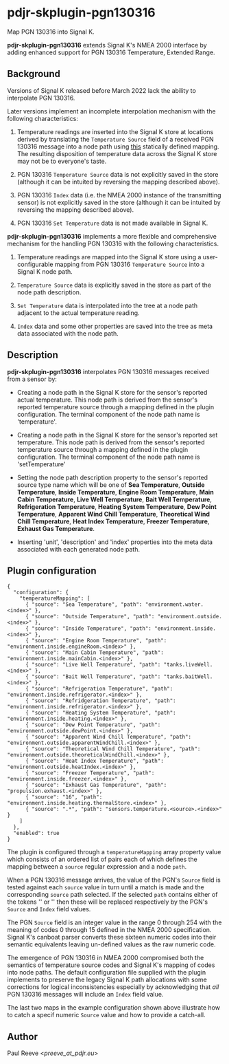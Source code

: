 # pdjr-skplugin-pgn130316

Map PGN 130316 into Signal K.

**pdjr-skplugin-pgn130316** extends Signal K's NMEA 2000 interface by
adding enhanced support for PGN 130316 Temperature, Extended Range.

## Background

Versions of Signal K released before March 2022 lack the ability to
interpolate PGN 130316.

Later versions implement an incomplete interpolation mechanism with
the following characteristics:

1. Temperature readings are inserted into the Signal K store at
   locations derived by translating the ```Temperature Source``` field
   of a received PGN 130316 message into a node path using 
   [this](https://github.com/SignalK/n2k-signalk/blob/master/temperatureMappings.js)
   statically defined mapping.
   The resulting disposition of temperature data across the Signal K
   store may not be to everyone's taste.

2. PGN 130316 ```Temperature Source``` data is not explicitly saved in
   the store (although it can be intuited by reversing the mapping
   described above).

3. PGN 130316 ```Index``` data (i.e. the NMEA 2000 instance of the
   transmitting sensor) is not explicitly saved in the store (although
   it can be intuited by reversing the mapping described above).

4. PGN 130316 ```Set Temperature``` data is not made available in
   Signal K.

**pdjr-skplugin-pgn130316** implements a more flexible and comprehensive
mechanism for the handling PGN 130316 with the following characteristics.

1. Temperature readings are mapped into the Signal K store using
   a user-configurable mapping from PGN 130316 ```Temperature Source```
   into a Signal K node path.

2. ```Temperature Source``` data is explicitly saved in the store as
   part of the node path description.  

3. ```Set Temperature``` data is interpolated into the tree at a
   node path adjacent to the actual temperature reading.

4. ```Index``` data and some other properties are saved into the tree
   as meta data associated with the node path.

## Description

**pdjr-skplugin-pgn130316** interpolates PGN 130316 messages received
from a sensor by:

* Creating a node path in the Signal K store for the sensor's reported
  actual temperature.
  This node path is derived from the sensor's reported temperature
  source through a mapping defined in the plugin configuration.
  The terminal component of the node path name is 'temperature'.

* Creating a node path in the Signal K store for the sensor's reported
  set temperature.
  This node path is derived from the sensor's reported temperature
  source through a mapping defined in the plugin configuration.
  The terminal component of the node path name is 'setTemperature'

* Setting the node path description property to the sensor's reported
  source type name which will be one of
  **Sea Temperature**,
  **Outside Temperature**,
  **Inside Temperature**,
  **Engine Room Temperature**,
  **Main Cabin Temperature**,
  **Live Well Temperature**,
  **Bait Well Temperature**,
  **Refrigeration Temperature**,
  **Heating System Temperature**,
  **Dew Point Temperature**,
  **Apparent Wind Chill Temperature**,
  **Theoretical Wind Chill Temperature**,
  **Heat Index Temperature**,
  **Freezer Temperature**,
  **Exhaust Gas Temperature**.

* Inserting 'unit', 'description' and 'index' properties into the
  meta data associated with each generated node path.

## Plugin configuration

```
{
  "configuration": {
    "temperatureMapping": [
      { "source": "Sea Temperature", "path": "environment.water.<index>" },
      { "source": "Outside Temperature", "path": "environment.outside.<index>" },
      { "source": "Inside Temperature", "path": "environment.inside.<index>" },
      { "source": "Engine Room Temperature", "path": "environment.inside.engineRoom.<index>" },
      { "source": "Main Cabin Temperature", "path": "environment.inside.mainCabin.<index>" },
      { "source": "Live Well Temperature", "path": "tanks.liveWell.<index>" },
      { "source": "Bait Well Temperature", "path": "tanks.baitWell.<index>" },
      { "source": "Refrigeration Temperature", "path": "environment.inside.refrigerator.<index>" },
      { "source": "Refridgeration Temperature", "path": "environment.inside.refrigerator.<index>" },
      { "source": "Heating System Temperature", "path": "environment.inside.heating.<index>" },
      { "source": "Dew Point Temperature", "path": "environment.outside.dewPoint.<index>" },
      { "source": "Apparent Wind Chill Temperature", "path": "environment.outside.apparentWindChill.<index>" },
      { "source": "Theoretical Wind Chill Temperature", "path": "environment.outside.theoreticalWindChill.<index>" },
      { "source": "Heat Index Temperature", "path": "environment.outside.heatIndex.<index>" },
      { "source": "Freezer Temperature", "path": "environment.inside.freezer.<index>" },
      { "source": "Exhaust Gas Temperature", "path": "propulsion.exhaust.<index>" },
      { "source": "16", "path": "environment.inside.heating.thermalStore.<index>" },
      { "source": ".*", "path": "sensors.temperature.<source>.<index>" }
    ]                                                             
  },                                                              
  "enabled": true                                                 
}                  
```

The plugin is configured through a ```temperatureMapping``` array
property value which consists of an ordered list of pairs each of which
defines the mapping between a ```source``` regular expression and a
node ```path```.

When a PGN 130316 message arrives, the value of the PGN's ```Source```
field is tested against each ```source``` value in turn until a match
is made and the corresponding ```source``` path selected.
If the selected ```path``` contains either of the tokens '<source>' or
'<index>' then these will be replaced respectively by the PGN's
```Source``` and ```Index``` field values. 

The PGN ```Source``` field is an integer value in the range 0 through
254 with the meaning of codes 0 through 15 defined in the NMEA 2000
specification.
Signal K's canboat parser converts these sixteen numeric codes into
their semantic equivalents leaving un-defined values as the raw numeric
code.

The emergence of PGN 130316 in NMEA 2000 compromised both the semantics
of temperature source codes and Signal K's mapping of codes into node
paths.
The default configuration file supplied with the plugin implements to
preserve the legacy Signal K path allocations with some corrections for
logical inconsistencies especially by acknowledging that *all* PGN
130316 messages will include an ```Index``` field value.

The last two maps in the example configuration shown above illustrate
how to catch a specif numeric ```Source``` value and how to provide
a catch-all.

## Author

Paul Reeve <*preeve_at_pdjr.eu*>
